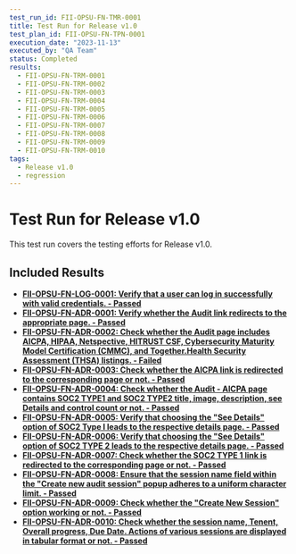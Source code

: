 ```yaml
---
test_run_id: FII-OPSU-FN-TMR-0001
title: Test Run for Release v1.0
test_plan_id: FII-OPSU-FN-TPN-0001
execution_date: "2023-11-13"
executed_by: "QA Team"
status: Completed
results:
  - FII-OPSU-FN-TRM-0001
  - FII-OPSU-FN-TRM-0002
  - FII-OPSU-FN-TRM-0003
  - FII-OPSU-FN-TRM-0004
  - FII-OPSU-FN-TRM-0005
  - FII-OPSU-FN-TRM-0006
  - FII-OPSU-FN-TRM-0007
  - FII-OPSU-FN-TRM-0008
  - FII-OPSU-FN-TRM-0009
  - FII-OPSU-FN-TRM-0010
tags:
  - Release v1.0
  - regression
---
```


# Test Run for Release v1.0

This test run covers the testing efforts for Release v1.0.

## Included Results

- **[FII-OPSU-FN-LOG-0001: Verify that a user can log in successfully with valid credentials. - Passed](../test-results/test-result-FII-OPSU-FN-TRM-0001.md)**
- **[FII-OPSU-FN-ADR-0001: Verify whether the Audit link redirects to the appropriate page. - Passed](../test-results/test-result-FII-OPSU-FN-TRM-0002.md)**
- **[FII-OPSU-FN-ADR-0002: Check whether the Audit page includes AICPA, HIPAA, Netspective, HITRUST CSF, Cybersecurity Maturity Model Certification (CMMC), and Together.Health Security Assessment (THSA) listings. - Failed](../test-results/test-result-FII-OPSU-FN-TRM-0003.md)**
- **[FII-OPSU-FN-ADR-0003: Check whether the AICPA link is redirected to the corresponding page or not. - Passed](../test-results/test-result-FII-OPSU-FN-TRM-0004.md)**
- **[FII-OPSU-FN-ADR-0004: Check whether the Audit - AICPA page contains SOC2 TYPE1 and SOC2 TYPE2 title, image, description, see Details and control count or not. - Passed](../test-results/test-result-FII-OPSU-FN-TRM-0005.md)**
- **[FII-OPSU-FN-ADR-0005: Verify that choosing the "See Details" option of SOC2 Type I leads to the respective details page. - Passed](../test-results/test-result-FII-OPSU-FN-TRM-0006.md)**
- **[FII-OPSU-FN-ADR-0006: Verify that choosing the "See Details" option of SOC2 TYPE 2 leads to the respective details page. - Passed](../test-results/test-result-FII-OPSU-FN-TRM-0007.md)**
- **[FII-OPSU-FN-ADR-0007: Check whether the SOC2 TYPE 1 link is redirected to the corresponding page or not. - Passed](../test-results/test-result-FII-OPSU-FN-TRM-0008.md)**
- **[FII-OPSU-FN-ADR-0008: Ensure that the session name field within the "Create new audit session" popup adheres to a uniform character limit. - Passed](../test-results/test-result-FII-OPSU-FN-TRM-0009.md)**
- **[FII-OPSU-FN-ADR-0009: Check whether the "Create New Session" option working or not. - Passed](../test-results/test-result-FII-OPSU-FN-TRM-0010.md)**
- **[FII-OPSU-FN-ADR-0010: Check whether the session name, Tenent, Overall progress, Due Date. Actions of various sessions are displayed in tabular format or not. - Passed](../test-results/test-result-FII-OPSU-FN-TRM-0011.md)**